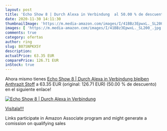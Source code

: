 ```yaml
---
layout: post
title: 'Echo Show 8 | Durch Alexa in Verbindung  al 50.00 % de descuento'
date: 2020-11-30 14:11:30
thumbnailImage: 'https://m.media-amazon.com/images/I/41BBz3EpwxL._SL200_.jpg'
images: [ 'https://m.media-amazon.com/images/I/41BBz3EpwxL._SL200_.jpg' ]
comments: true
category: ofertas
author: ring
slug: B07SNPKX5Y
description:
actualPrice: 63.35 EUR
comparePrice: 126.71 EUR
inStock: true
---
```


Ahora mismo tienes [Echo Show 8 | Durch Alexa in Verbindung bleiben  Anthrazit Stoff](https://www.amazon.de/dp/B07SNPKX5Y/?tag=tolees0ca-21) a 63.35 EUR (original: 126.71 EUR) (50.00 %  de descuento) en el siguiente enlace!

[![Echo Show 8 | Durch Alexa in Verbindung ](https://m.media-amazon.com/images/I/41BBz3EpwxL._SL200_.jpg)](https://www.amazon.de/dp/B07SNPKX5Y/?tag=tolees0ca-21)

[Visítala!!!](https://www.amazon.de/dp/B07SNPKX5Y/?tag=tolees0ca-21)

Links participate in Amazon Associate program and might generate a comission on qualifying sales
